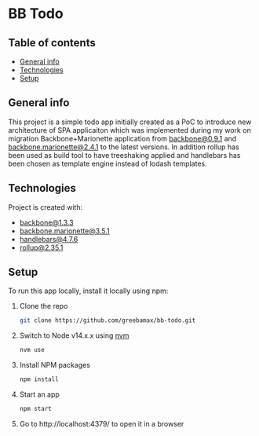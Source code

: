 # BB Todo

## Table of contents
* [General info](#general-info)
* [Technologies](#technologies)
* [Setup](#setup)

## General info
This project is a simple todo app initially created as a PoC to introduce new architecture of SPA applicaiton which was implemented during my work on migration Backbone+Marionette application from backbone@0.9.1 and backbone.marionette@2.4.1 to the latest versions. In addition rollup has been used as build tool to have treeshaking applied and handlebars has been chosen as template engine instead of lodash templates.

## Technologies
Project is created with:
* [backbone@1.3.3](https://backbonejs.org/)
* [backbone.marionette@3.5.1](https://marionettejs.com/)
* [handlebars@4.7.6](https://handlebarsjs.com/)
* [rollup@2.35.1](https://rollupjs.org/)

## Setup
To run this app locally, install it locally using npm:

1. Clone the repo
   ```sh
   git clone https://github.com/greebamax/bb-todo.git
   ```
2. Switch to Node v14.x.x using [nvm](https://github.com/nvm-sh/nvm)
    ```sh
    nvm use
    ```
3. Install NPM packages
   ```sh
   npm install
   ```
4. Start an app
    ```sh
    npm start
    ```
5. Go to http://localhost:4379/ to open it in a browser
